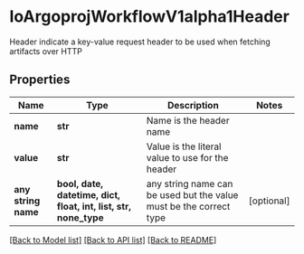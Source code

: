 # IoArgoprojWorkflowV1alpha1Header

Header indicate a key-value request header to be used when fetching artifacts over HTTP

## Properties
Name | Type | Description | Notes
------------ | ------------- | ------------- | -------------
**name** | **str** | Name is the header name | 
**value** | **str** | Value is the literal value to use for the header | 
**any string name** | **bool, date, datetime, dict, float, int, list, str, none_type** | any string name can be used but the value must be the correct type | [optional]

[[Back to Model list]](../README.md#documentation-for-models) [[Back to API list]](../README.md#documentation-for-api-endpoints) [[Back to README]](../README.md)


